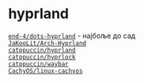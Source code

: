 # hyprland

[`end-4/dots-hyprland`](https://github.com/end-4/dots-hyprland) - најбоље до сад
<br>
[`JaKooLit/Arch-Hyprland`](https://github.com/JaKooLit/Arch-Hyprland)
<br>
[`catppuccin/hyprland`](https://github.com/catppuccin/hyprland)
<br>
[`catppuccin/hyprlock`](https://github.com/catppuccin/hyprlock)
<br>
[`catppuccin/waybar`](https://github.com/catppuccin/waybar?tab=readme-ov-file)
<br>
[`CachyOS/linux-cachyos`](https://github.com/CachyOS/linux-cachyos)
